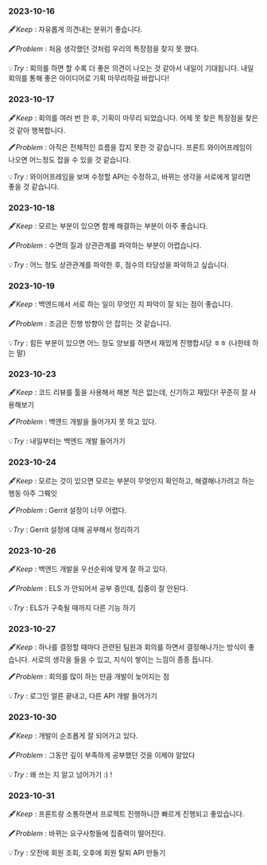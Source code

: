 ### 2023-10-16

🖋️*Keep* : 자유롭게 의견내는 분위기 좋습니다.

🖍️*Problem* : 처음 생각했던 것처럼 우리의 특장점을 찾지 못 했다.

💡*Try* : 회의를 하면 할 수록 더 좋은 의견이 나오는 것 같아서 내일이 기대됩니다. 내일 회의를 통해 좋은 아이디어로 기획 마무리하길 바랍니다!

### 2023-10-17

🖋️*Keep* : 회의를 여러 번 한 후, 기획이 마무리 되었습니다. 어제 못 찾은 특장점을 찾은 것 같아 행복합니다.

🖍️*Problem* : 아직은 전체적인 흐름을 잡지 못한 것 같습니다. 프론트 와이어프레임이 나오면 어느정도 잡을 수 있을 것 같습니다.

💡*Try* : 와이어프레임을 보며 수정할 API는 수정하고, 바뀌는 생각을 서로에게 알리면 좋을 것 같습니다.

### 2023-10-18

🖋️*Keep* : 모르는 부분이 있으면 함께 해결하는 부분이 아주 좋습니다.

🖍️*Problem* : 수면의 질과 상관관계를 파악하는 부분이 어렵습니다.

💡*Try* : 어느 정도 상관관계를 파악한 후, 점수의 타당성을 파악하고 싶습니다.

### 2023-10-19

🖋️*Keep* : 백엔드에서 서로 하는 일이 무엇인 지 파악이 잘 되는 점이 좋습니다.

🖍️*Problem* : 조금은 진행 방향이 안 잡히는 것 같습니다.

💡*Try* : 힘든 부분이 있으면 어느 정도 양보를 하면서 재밌게 진행합시당 ㅎㅎ (나한테 하는 말)

### 2023-10-23

🖋️*Keep* : 코드 리뷰를 툴을 사용해서 해본 적은 없는데, 신기하고 재밌다! 꾸준히 잘 사용해보기

🖍️*Problem* : 백엔드 개발을 들어가지 못 하고 있다.

💡*Try* : 내일부터는 백엔드 개발 들어가기

### 2023-10-24

🖋️*Keep* : 모르는 것이 있으면 모르는 부분이 무엇인지 확인하고, 해결해나가려고 하는 행동 아주 그뤠잇

🖍️*Problem* : Gerrit 설정이 너무 어렵다.

💡*Try* : Gerrit 설정에 대해 공부해서 정리하기

### 2023-10-26

🖋️*Keep* : 백엔드 개발을 우선순위에 맞게 잘 하고 있다.

🖍️*Problem* : ELS 가 안되어서 공부 중인데, 집중이 잘 안된다.

💡*Try* : ELS가 구축될 때까지 다른 기능 하기

### 2023-10-27

🖋️*Keep* : 하나를 결정할 때마다 관련된 팀원과 회의를 하면서 결정해나가는 방식이 좋습니다. 서로의 생각을 들을 수 있고, 지식이 쌓이는 느낌이 종종 듭니다.

🖍️*Problem* : 회의를 많이 하는 만큼 개발이 늦어지는 점

💡*Try* : 로그인 얼른 끝내고, 다른 API 개발 들어가기

### 2023-10-30

🖋️*Keep* : 개발이 순조롭게 잘 되어가고 있다.

🖍️*Problem* : 그동안 깊이 부족하게 공부했던 것을 이제야 알았다

💡*Try* : 왜 쓰는 지 알고 넘어가기 :) !

### 2023-10-31

🖋️*Keep* : 프론트랑 소통하면서 프로젝트 진행하니깐 빠르게 진행되고 좋았습니다.

🖍️*Problem* : 바뀌는 요구사항들에 집중력이 떨어진다.

💡*Try* : 오전에 회원 조회, 오후에 회원 탈퇴 API 만들기
